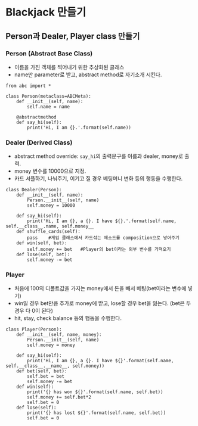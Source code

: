 # Blackjack 만들기

## Person과 Dealer, Player class 만들기

### Person (Abstract Base Class)

- 이름을 가진 객체를 찍어내기 위한 추상화된 클래스
- name만 parameter로 받고, abstract method로 자기소개 시킨다.

```
from abc import *

class Person(metaclass=ABCMeta):
    def __init__(self, name):
        self.name = name

    @abstractmethod
    def say_hi(self):
        print('Hi, I am {}.'.format(self.name))
```


### Dealer (Derived Class)

- abstract method override: `say_hi`의 출력문구를 이름과 dealer, money로 출력. 
- money 변수를 10000으로 지정. 
- 카드 셔플하기, 나눠주기, 이기고 질 경우 베팅머니 변화 등의 행동을 수행한다.
```
class Dealer(Person):
    def __init__(self, name):
        Person.__init__(self, name)
        self.money = 10000

    def say_hi(self):
        print('Hi, I am {}, a {}. I have ${}.'.format(self.name, self.__class__.name, self.money__
    def shuffle_cards(self):
        pass	#게임 클래스에서 카드섞는 메소드를 composition으로 넣어주기
    def win(self, bet):
        self.money += bet	#Player의 bet이라는 외부 변수를 가져오기
    def lose(self, bet):
        self.money -= bet
```

### Player

- 처음에 100의 디폴트값을 가지는 money에서 돈을 빼서 베팅(bet이라는 변수에 넣기)
- win일 경우 bet만큼 추가로 money에 받고, lose할 경우 bet을 잃는다. (bet은 두 경우 다 0이 된다)
- hit, stay, check balance 등의 행동을 수행한다.
```
class Player(Person):
    def __init__(self, name, money):
        Person.__init__(self, name)
        self.money = money
        
    def say_hi(self):
        print('Hi, I am {}, a {}. I have ${}'.format(self.name, self.__class__.__name__, self.money))
    def bet(self, bet):
        self.bet = bet
        self.money -= bet
    def win(self):
        print('{} has won ${}'.format(self.name, self.bet))
        self.money += self.bet*2
        self.bet = 0
    def lose(self):
        print('{} has lost ${}'.format(self.name, self.bet))
        self.bet = 0
```

